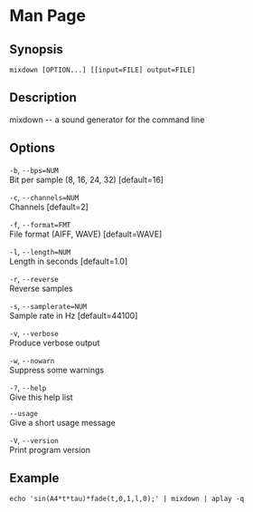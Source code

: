 # Man Page

## Synopsis

`mixdown [OPTION...] [[input=FILE] output=FILE]`  

## Description

mixdown -- a sound generator for the command line  

## Options

`-b`, `--bps=NUM`  
Bit per sample (8, 16, 24, 32) \[default=16\]  

`-c`, `--channels=NUM`  
Channels \[default=2\]  

`-f`, `--format=FMT`  
File format (AIFF, WAVE) \[default=WAVE\]  

`-l`, `--length=NUM`  
Length in seconds \[default=1.0\]  

`-r`, `--reverse`  
Reverse samples  

`-s`, `--samplerate=NUM`  
Sample rate in Hz \[default=44100\]  

`-v`, `--verbose`  
Produce verbose output  

`-w`, `--nowarn`  
Suppress some warnings  

`-?`, `--help`  
Give this help list  

`--usage`  
Give a short usage message  

`-V`, `--version`  
Print program version  

## Example

`echo 'sin(A4*t*tau)*fade(t,0,1,l,0);' | mixdown | aplay -q`  
